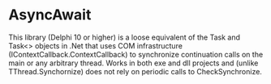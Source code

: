 # AsyncAwait
This library (Delphi 10 or higher)  is a loose equivalent of the Task and Task&lt;> objects in .Net that uses COM infrastructure (IContextCallback.ContextCallback) to synchronize continuation calls on the main or any arbitrary thread. Works in both exe and dll projects and (unlike TThread.Synchornize) does not rely on periodic calls to CheckSynchronize.

